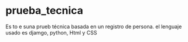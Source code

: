 # prueba_tecnica
Es to e suna prueb técnica basada en un registro de persona. el lenguaje usado es djamgo, python, Html y CSS

